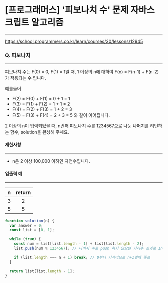 # [프로그래머스] '피보나치 수' 문제 자바스크립트 알고리즘

---

https://school.programmers.co.kr/learn/courses/30/lessons/12945

### Q. 피보나치

---

피보나치 수는 F(0) = 0, F(1) = 1일 때, 1 이상의 n에 대하여 F(n) = F(n-1) + F(n-2) 가 적용되는 수 입니다.

예를들어

- F(2) = F(0) + F(1) = 0 + 1 = 1
- F(3) = F(1) + F(2) = 1 + 1 = 2
- F(4) = F(2) + F(3) = 1 + 2 = 3
- F(5) = F(3) + F(4) = 2 + 3 = 5
  와 같이 이어집니다.

2 이상의 n이 입력되었을 때, n번째 피보나치 수를 1234567으로 나눈 나머지를 리턴하는 함수, solution을 완성해 주세요.

#### 제한사항

---

- n은 2 이상 100,000 이하인 자연수입니다.

#### 입출력 예

---

|  n  | return |
| :-: | :----: |
|  3  |   2    |
|  5  |   5    |

```js
function solution(n) {
  var answer = 0;
  const list = [0, 1];

  while (true) {
    const num = list[list.length - 1] + list[list.length - 2];
    list.push(num % 1234567); // 나머지 수로 push 하지 않으면 자리수 초과로 Infinity

    if (list.length === n + 1) break; // 0부터 시작이므로 n+1일때 종료
  }

  return list[list.length - 1];
}
```
